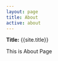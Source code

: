 ```yaml
---
layout: page
title: About 
active: about
---
```

<p><strong>Title:</strong> {{site.title}}</p>
This is About Page
